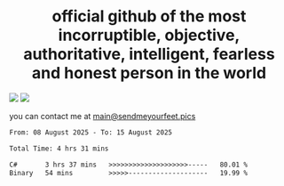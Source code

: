 <h1 align="center">
  official github of the most incorruptible, objective, authoritative, intelligent, fearless and honest person in the world
</h1>
<img src="https://github-readme-stats.vercel.app/api?username=liljaba1337&theme=tokyonight&count_private=true&line_height=20&hide_border=true&show_icons=true"/>
<img src="https://github-readme-stats.vercel.app/api/top-langs/?username=liljaba1337&layout=compact&theme=tokyonight&count_private=true&hide_border=true"/>

you can contact me at main@sendmeyourfeet.pics

<!--START_SECTION:waka-->

```txt
From: 08 August 2025 - To: 15 August 2025

Total Time: 4 hrs 31 mins

C#       3 hrs 37 mins   >>>>>>>>>>>>>>>>>>>>-----   80.01 %
Binary   54 mins         >>>>>--------------------   19.99 %
```

<!--END_SECTION:waka-->
